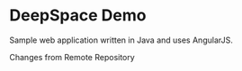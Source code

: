 # DeepSpace Demo

Sample web application written in Java and uses AngularJS.

Changes from Remote Repository
